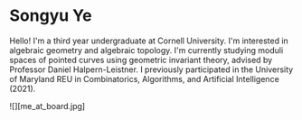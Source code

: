 # Songyu Ye

Hello! I'm a third year undergraduate at Cornell University. I'm interested in algebraic geometry and algebraic topology. I'm currently studying moduli spaces of pointed curves using geometric invariant theory, advised by Professor Daniel Halpern-Leistner. I previously participated in the University of Maryland REU in Combinatorics, Algorithms, and Artificial Intelligence (2021).

![][me_at_board.jpg]
